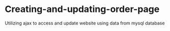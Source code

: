 # Creating-and-updating-order-page
Utilizing ajax to access and update website using data from mysql database 
